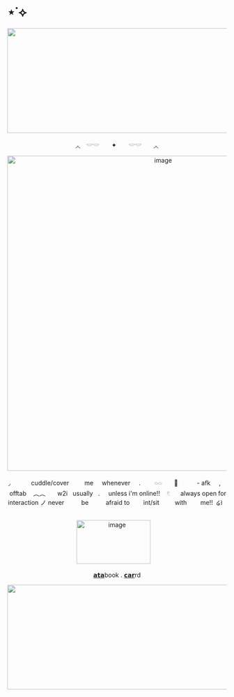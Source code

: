 # ⋆˙⟡

<p align="center">
<img width="1500" height="240" alt="image" src="https://media.discordapp.net/attachments/1406201432738365532/1420430659016720535/Untitled68_20250924181711.png?ex=68d55ea3&is=68d40d23&hm=901e2321ad71a41c5df4c3594b6cfeee885342fb7a4799cfbb08604c0292f9d9&=&format=webp&quality=lossless&width=960&height=320" />
  <div align="center">
◞◟　𓎟𓎟　 ✦　　𓎟𓎟　　◞◟
<p align="center">
<img width="700" height="722" alt="image" src="https://media.discordapp.net/attachments/1406201432738365532/1420433114173280287/Untitled71_20250924183211.png?ex=68d560ec&is=68d40f6c&hm=845ca3a026702090d1ba12d659bcf572a66bc0e8c54fc6a0bba712f8465a01cc&=&format=webp&quality=lossless&width=1104&height=722" />
  <p align="center">
◞‎ ‎ ‎ ‎ ‎  ‎ ‎ ‎ ‎ ‎ ‎ ‎ ‎cuddle/cover ‎ ‎ ‎ ‎ ‎ ‎ ‎ ‎ me‎ ‎‎ ‎ ‎ ‎   whenever‎ ‎ ‎ ‎   ‎ ‎. ‎ ‎ ‎ ‎  ‎ ‎ ‎ ‎𓏏𓏏  ‎‎ ‎ ‎ ‎  ‎ ‎ ‎🌙 ‎ ‎‎ ‎ ‎ ‎ ‎ ‎ ‎ ‎  ‎ ‎- afk  ‎‎ ‎ ‎ ‎  ‎,  ‎‎ ‎  ‎ ‎ ‎offtab  ‎ ‎ ‎ ‎︵︵  ‎ ‎ ‎ ‎   ‎ ‎ w2i‎ ‎‎ ‎   usually  ‎ ‎ .  ‎ ‎ ‎ ‎ unless i'm online!!  ‎ ‎ ‎ 𓏲 ‎  ‎ ‎   ‎ ‎ always open for interaction ノ never ‎‎ ‎ ‎ ‎ ‎ ‎ ‎ ‎  ‎ be ‎ ‎‎ ‎ ‎ ‎ ‎ ‎ ‎ ‎  afraid to ‎ ‎‎ ‎ ‎ ‎ ‎ ‎  int/sit ‎ ‎ ‎ ‎ ‎ ‎ ‎ ‎ with‎ ‎ ‎ ‎ ‎ ‎ ‎ ‎  me!!‎ ‎  ໒꒱‎   ‎ ‎   ‎ ‎
<p align="center">
<img width="170" height="100" alt="image" src="https://media.discordapp.net/attachments/1406201432738365532/1418981423519367361/Untitled59_20250920181316.png?ex=68d4b62e&is=68d364ae&hm=95e290a621ee45e298e70d4f2410ae6aa995439005fd025bbe791266ec85181c&=&format=webp&quality=lossless&width=1848&height=617" />   ‎ ‎   ‎ ‎ 
<p align="center">
  <a href="https://whatsurnamegirlfriend.atabook.org/">𝗮𝘁𝗮</a>book .
  <a href="https://theoceanswaveshealmysoul.carrd.co/">𝗰𝗮𝗿</a>rd
</p>
<p align="center">
<img width="1500" height="240" alt="image" src="https://media.discordapp.net/attachments/1406201432738365532/1420430659301937242/Untitled68_20250924181722.png?ex=68d55ea3&is=68d40d23&hm=109a15bdcdb0ce505dfd668b7e050231c39748140cbb9393d0e81152a2541fd4&=&format=webp&quality=lossless&width=960&height=320" />
    

























